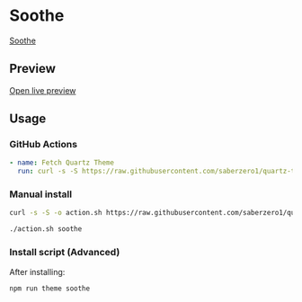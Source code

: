 # Soothe

[Soothe](https://github.com/AwesomeDog)

## Preview

[Open live preview](https://quartz-themes.github.io/soothe/)

## Usage

### GitHub Actions

```yaml
- name: Fetch Quartz Theme
  run: curl -s -S https://raw.githubusercontent.com/saberzero1/quartz-themes/master/action.sh | bash -s -- soothe
```

### Manual install

```bash
curl -s -S -o action.sh https://raw.githubusercontent.com/saberzero1/quartz-themes/master/action.sh

./action.sh soothe
```

### Install script (Advanced)

After installing:

```bash
npm run theme soothe
```
